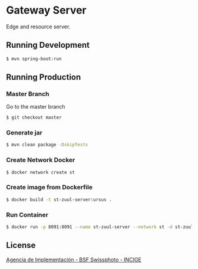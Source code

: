 # Gateway Server

Edge and resource server.

## Running Development

```sh
$ mvn spring-boot:run
```

## Running Production

### Master Branch

Go to the master branch

```sh
$ git checkout master
```

### Generate jar

```sh
$ mvn clean package -DskipTests
```

### Create Network Docker

```sh
$ docker network create st
```

### Create image from Dockerfile

```sh
$ docker build -t st-zuul-server:ursus .
```

### Run Container

```sh
$ docker run -p 8091:8091 --name st-zuul-server --network st -d st-zuul-server:ursus
```

## License

[Agencia de Implementación - BSF Swissphoto - INCIGE](https://github.com/AgenciaImplementacion/st-zuul-server/blob/master/LICENSE)